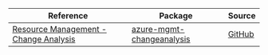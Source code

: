 | Reference | Package | Source |
|---|---|---|
|[Resource Management - Change Analysis](mgmt-changeanalysis-readme.md)|[azure-mgmt-changeanalysis](https://pypi.org/project/azure-mgmt-changeanalysis)|[GitHub](https://github.com/Azure/azure-sdk-for-python/blob/main/sdk/changeanalysis/azure-mgmt-changeanalysis)|

